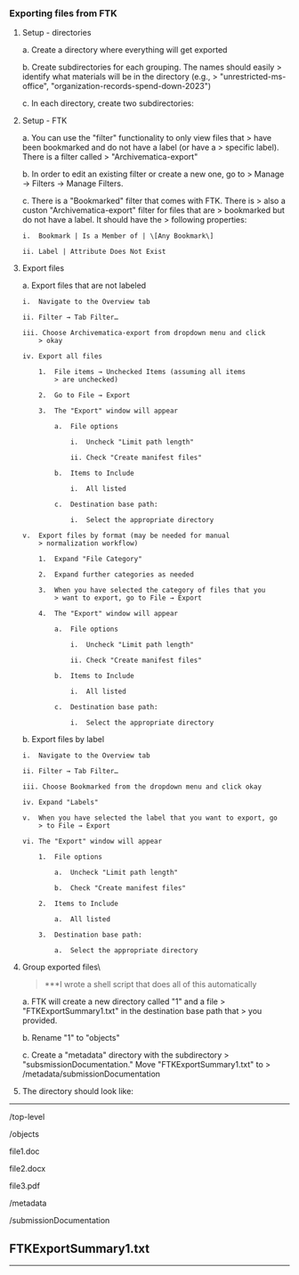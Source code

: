 ### Exporting files from FTK

1.  Setup - directories

    a.  Create a directory where everything will get exported

    b.  Create subdirectories for each grouping. The names should easily
        > identify what materials will be in the directory (e.g.,
        > "unrestricted-ms-office", "organization-records-spend-down-2023")

    c.  In each directory, create two subdirectories:

2.  Setup - FTK

    a.  You can use the "filter" functionality to only view files that
        > have been bookmarked and do not have a label (or have a
        > specific label). There is a filter called
        > "Archivematica-export"

    b.  In order to edit an existing filter or create a new one, go to
        > Manage → Filters → Manage Filters.

    c.  There is a "Bookmarked" filter that comes with FTK. There is
        > also a custon "Archivematica-export" filter for files that are
        > bookmarked but do not have a label. It should have the
        > following properties:

        i.  Bookmark | Is a Member of | \[Any Bookmark\]

        ii. Label | Attribute Does Not Exist

3.  Export files

    a.  Export files that are not labeled

        i.  Navigate to the Overview tab

        ii. Filter → Tab Filter…

        iii. Choose Archivematica-export from dropdown menu and click
            > okay

        iv. Export all files

            1.  File items → Unchecked Items (assuming all items
                > are unchecked)

            2.  Go to File → Export

            3.  The "Export" window will appear

                a.  File options

                    i.  Uncheck "Limit path length"

                    ii. Check "Create manifest files"

                b.  Items to Include

                    i.  All listed

                c.  Destination base path:

                    i.  Select the appropriate directory

        v.  Export files by format (may be needed for manual
            > normalization workflow)

            1.  Expand "File Category"

            2.  Expand further categories as needed

            3.  When you have selected the category of files that you
                > want to export, go to File → Export

            4.  The "Export" window will appear

                a.  File options

                    i.  Uncheck "Limit path length"

                    ii. Check "Create manifest files"

                b.  Items to Include

                    i.  All listed

                c.  Destination base path:

                    i.  Select the appropriate directory

    b.  Export files by label

        i.  Navigate to the Overview tab

        ii. Filter → Tab Filter…

        iii. Choose Bookmarked from the dropdown menu and click okay

        iv. Expand "Labels"

        v.  When you have selected the label that you want to export, go
            > to File → Export

        vi. The "Export" window will appear

            1.  File options

                a.  Uncheck "Limit path length"

                b.  Check "Create manifest files"

            2.  Items to Include

                a.  All listed

            3.  Destination base path:

                a.  Select the appropriate directory

4.  Group exported files\
    > \*\*\*I wrote a shell script that does all of this automatically

    a.  FTK will create a new directory called "1" and a file
        > "FTKExportSummary1.txt" in the destination base path that
        > you provided.

    b.  Rename "1" to "objects"

    c.  Create a "metadata" directory with the subdirectory
        > "subsmissionDocumentation." Move "FTKExportSummary1.txt" to
        > /metadata/submissionDocumentation

5.  The directory should look like:

  --------------------------
  /top-level

  /objects

  file1.doc

  file2.docx

  file3.pdf

  /metadata

  /submissionDocumentation

  FTKExportSummary1.txt
  --------------------------
  --------------------------
